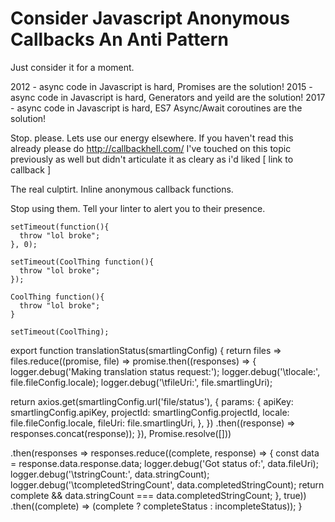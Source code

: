 # Consider Javascript Anonymous Callbacks An Anti Pattern

Just consider it for a moment.

2012 - async code in Javascript is hard, Promises are the solution!
2015 - async code in Javascript is hard, Generators and yeild are the solution!
2017 - async code in Javascript is hard, ES7 Async/Await coroutines are the solution!

Stop. please. Lets use our energy elsewhere. If you haven't read this already please do http://callbackhell.com/ I've touched on this topic previously as well but didn't articulate it as cleary as i'd liked [ link to callback ]

The real culptirt. Inline anonymous callback functions.

Stop using them. Tell your linter to alert you to their presence.


```
setTimeout(function(){
  throw "lol broke";
}, 0);
```


```
setTimeout(CoolThing function(){
  throw "lol broke";
});
```


```
CoolThing function(){
  throw "lol broke";
}

setTimeout(CoolThing);

```
   export function translationStatus(smartlingConfig) {
   return files => files.reduce((promise, file) =>
   promise.then((responses) => {
   logger.debug('Making translation status request:');
   logger.debug('\tlocale:', file.fileConfig.locale);
   logger.debug('\tfileUri:', file.smartlingUri);

   return axios.get(smartlingConfig.url('file/status'), {
   params: {
   apiKey: smartlingConfig.apiKey,
   projectId: smartlingConfig.projectId,
   locale: file.fileConfig.locale,
   fileUri: file.smartlingUri,
   },
   })
   .then((response) => responses.concat(response));
   }), Promise.resolve([]))

   .then(responses => responses.reduce((complete, response) => {
   const data = response.data.response.data;
   logger.debug('Got status of:', data.fileUri);
   logger.debug('\tstringCount:', data.stringCount);
   logger.debug('\tcompletedStringCount', data.completedStringCount);
   return complete && data.stringCount === data.completedStringCount;
   }, true))
   .then((complete) => (complete ? completeStatus : incompleteStatus));
   }
